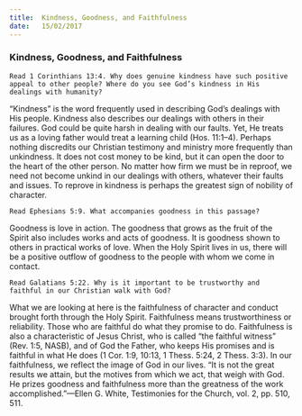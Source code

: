 ```yaml
---
title:  Kindness, Goodness, and Faithfulness
date:   15/02/2017
---
```


### Kindness, Goodness, and Faithfulness

`Read 1 Corinthians 13:4. Why does genuine kindness have such positive appeal to other people? Where do you see God’s kindness in His dealings with humanity?`

“Kindness” is the word frequently used in describing God’s dealings with His people. Kindness also describes our dealings with others in their failures. God could be quite harsh in dealing with our faults. Yet, He treats us as a loving father would treat a learning child (Hos. 11:1–4). Perhaps nothing discredits our Christian testimony and ministry more frequently than unkindness. It does not cost money to be kind, but it can open the door to the heart of the other person. No matter how firm we must be in reproof, we need not become unkind in our dealings with others, whatever their faults and issues. To reprove in kindness is perhaps the greatest sign of nobility of character.

`Read Ephesians 5:9. What accompanies goodness in this passage?` 

Goodness is love in action. The goodness that grows as the fruit of the Spirit also includes works and acts of goodness. It is goodness shown to others in practical works of love. When the Holy Spirit lives in us, there will be a positive outflow of goodness to the people with whom we come in contact.

`Read Galatians 5:22. Why is it important to be trustworthy and faithful in our Christian walk with God?`

What we are looking at here is the faithfulness of character and conduct brought forth through the Holy Spirit. Faithfulness means trustworthiness or reliability. Those who are faithful do what they promise to do. Faithfulness is also a characteristic of Jesus Christ, who is called “the faithful witness” (Rev. 1:5, NASB), and of God the Father, who keeps His promises and is faithful in what He does (1 Cor. 1:9, 10:13, 1 Thess. 5:24, 2 Thess. 3:3). In our faithfulness, we reflect the image of God in our lives. “It is not the great results we attain, but the motives from which we act, that weigh with God. He prizes goodness and faithfulness more than the greatness of the work accomplished.”—Ellen G. White, Testimonies for the Church, vol. 2, pp. 510, 511.